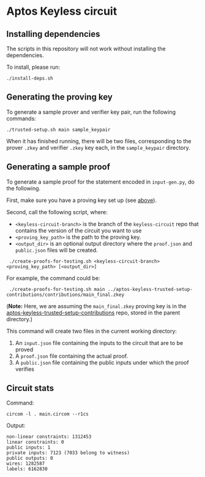 # Aptos Keyless circuit

## Installing dependencies

The scripts in this repository will not work without installing the dependencies.

To install, please run:

```
./install-deps.sh
```
## Generating the proving key

To generate a sample prover and verifier key pair, run the following commands:

```
./trusted-setup.sh main sample_keypair
```

When it has finished running, there will be two files, corresponding to the prover `.zkey` and verifier `.zkey` key each, in the `sample_keypair` directory.

## Generating a sample proof

To generate a sample proof for the statement encoded in `input-gen.py`, do the following.

First, make sure you have a proving key set up (see [above](#generating-the-proving-key)).

Second, call the following script, where:

 - `<keyless-circuit-branch>` is the branch of the `keyless-circuit` repo that contains the version of the circuit you want to use
 - `<proving_key_path>` is the path to the proving key.
 - `<output_dir>` is an optional output directory where the `proof.json` and `public.json` files will be created.

```
 ./create-proofs-for-testing.sh <keyless-circuit-branch> <proving_key_path> [<output_dir>]
```
For example, the command could be:
```
 ./create-proofs-for-testing.sh main ../aptos-keyless-trusted-setup-contributions/contributions/main_final.zkey
```
(**Note:** Here, we are assuming the `main_final.zkey` proving key is in the [aptos-keyless-trusted-setup-contributions](https://github.com/aptos-labs/aptos-keyless-trusted-setup-contributions) repo, stored in the parent directory.)

This command will create two files in the current working directory:
1. An `input.json` file containing the inputs to the circuit that are to be proved
2. A `proof.json` file containing the actual proof.
3. A `public.json` file containing the public inputs under which the proof verifies

## Circuit stats

Command:
```
circom -l . main.circom --r1cs
```

Output:
```
non-linear constraints: 1312453
linear constraints: 0
public inputs: 1
private inputs: 7123 (7033 belong to witness)
public outputs: 0
wires: 1282587
labels: 6162830
```
